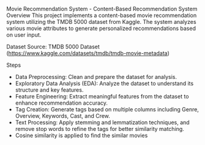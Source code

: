 Movie Recommendation System - Content-Based Recommendation System
Overview
This project implements a content-based movie recommendation system utilizing the TMDB 5000 dataset from Kaggle. The system analyzes various movie attributes to generate personalized recommendations based on user input.

Dataset
Source: TMDB 5000 Dataset (https://www.kaggle.com/datasets/tmdb/tmdb-movie-metadata)


Steps
* Data Preprocessing: Clean and prepare the dataset for analysis.
* Exploratory Data Analysis (EDA): Analyze the dataset to understand its structure and key features.
* Feature Engineering: Extract meaningful features from the dataset to enhance recommendation accuracy.
* Tag Creation: Generate tags based on multiple columns including Genre, Overview, Keywords, Cast, and Crew.
* Text Processing: Apply stemming and lemmatization techniques, and remove stop words to refine the tags for better similarity matching.
* Cosine similarity is applied to find the similar movies
